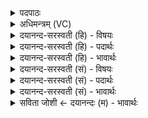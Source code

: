 <details><summary>पदपाठः</summary>

सम्। इ॒न्द्र॒। नः॒। मन॑सा। ने॒षि॒। गोभिः॑। सम्। सू॒रिभि॒रिति॑ सू॒रिऽभिः॑। म॒घ॒व॒न्निति॑ मघऽवन्। सम्। स्व॒स्त्या। सम्। ब्रह्म॑णा। दे॒वकृ॑त॒मिति॑ दे॒वऽकृ॑तम्। यत्। अस्ति॑। सम्। दे॒वाना॑म्। सु॒म॒ताविति॑ सुऽम॒तौ। य॒ज्ञियाना॑म्। स्वाहा॑। १५।
</details>

<details><summary>अधिमन्त्रम् (VC)</summary>

- गृहपतिर्देवता
- अत्रिर्ऋषिः
- भुरिग् आर्षी त्रिष्टुप्
- धैवतः
</details>

<details><summary>दयानन्द-सरस्वती (हि) - विषयः</summary>

फिर मित्र का कृत्य अगले मन्त्र में कहा है ॥
</details>

<details><summary>दयानन्द-सरस्वती (हि) - पदार्थः</summary>

पदार्थान्वयभाषाः -  हे (मघवन्) पूज्य धनयुक्त (इन्द्र) सत्यविद्यादि ऐश्वर्य्य सहित (सम्) सम्यक् पढ़ाने और उपदेश करनेहारे ! आप जिससे (सम्) (मनसा) उत्तम अन्तःकरण से (सम्) अच्छे मार्ग (गोभिः) गोओं वा (सम्) (स्वस्त्या) अच्छे-अच्छे वचनयुक्त सुखरूप व्यवहारों से (सूरिभिः) विद्वानों के साथ (ब्रह्मणा) वेद के विज्ञान वा धन से विद्या और (यत्) जो (यज्ञियानाम्) यज्ञ के पालन करनेवाले को करने योग्य (देवानाम्) विद्वानों की (स्वाहा) सत्य वाणीयुक्त (सुमतौ) श्रेष्ठ बुद्धि में (देवकृतम्) विद्वानों के किये कर्म्म हैं, उसको (स्वाहा) सत्य वाणी से (नः) हम लोगों को (संनेषि) सम्यक् प्रकार से प्राप्त करते हो, इसी से आप हमारे पूज्य हो ॥१५॥
</details>

<details><summary>दयानन्द-सरस्वती (हि) - भावार्थः</summary>

भावार्थभाषाः -  गृहस्थ जनों के द्वारा विद्वान् लोग इसलिये सत्कार करने योग्य हैं कि वे बालकों को अपनी शिक्षा से गुणवान् और राजा तथा प्रजा के जनों को ऐश्वर्य्ययुक्त करते हैं ॥१५॥
</details>

<details><summary>दयानन्द-सरस्वती (सं) - विषयः</summary>

पुनर्मित्रकृत्यमाह ॥
</details>

<details><summary>दयानन्द-सरस्वती (सं) - पदार्थः</summary>

पदार्थान्वयभाषाः -  हे मघवन्निन्द्र विद्यादिपरमैश्वर्य्ययुक्त समध्यापकोपदेशक ! यतस्त्वं संमनसा सन्मार्गं गोभिः संस्वस्त्या पुरुषार्थं सूरिभिः सह ब्रह्मणा विद्यां यज्ञियानां देवानां स्वाहा सुमतौ देवकृतं यज्ञकृतं नोऽस्मान् सन्नेषि, तस्माद् भवानस्माभिः सत्कर्त्तव्योऽसि ॥१५॥
</details>

<details><summary>दयानन्द-सरस्वती (सं) - भावार्थः</summary>

भावार्थभाषाः -  गृहस्थैर्विद्वांसोऽतः पूजनीया यतस्ते बालकान् स्वशिक्षया सुगुणयुक्तान् राजप्रजाजनांश्चैश्वर्य्यसहितान् सम्पादयन्ति ॥१५॥
</details>

<details><summary>सविता जोशी ← दयानन्दः (म) - भावार्थः</summary>

भावार्थभाषाः -  गृहस्थाश्रमी लोकांनी विद्वान लोकांचा यासाठी सत्कार करावा, की ते बालकांना उपदेश देऊन गुणवान करतात व राजा आणि प्रजा यांना ऐश्वर्यवान बनवितात.
</details>